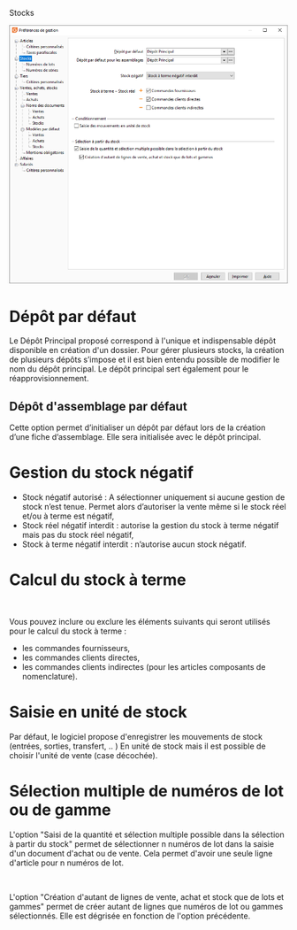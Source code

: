 







Stocks



![](../../assets/images/PreferencesGestion/2-2/OngletStocks.png)


# Dépôt par défaut


Le Dépôt Principal proposé correspond à l'unique et indispensable dépôt disponible en création d'un dossier. Pour gérer plusieurs stocks, la création de plusieurs dépôts s’impose et il est bien entendu possible de modifier le nom du dépôt principal. Le dépôt principal sert également pour le réapprovisionnement.


## Dépôt d'assemblage par défaut


Cette option permet d’initialiser un dépôt par défaut lors de la création d’une fiche d’assemblage. Elle sera initialisée avec le dépôt principal.


# Gestion du stock négatif


* Stock négatif autorisé : A sélectionner uniquement si aucune gestion de stock n’est tenue. Permet alors d’autoriser la vente même si le stock réel et/ou à terme est négatif,
* Stock réel négatif interdit : autorise la gestion du stock à terme négatif mais pas du stock réel négatif,
* Stock à terme négatif interdit : n’autorise aucun stock négatif.


# Calcul du stock à terme


 


Vous pouvez inclure ou exclure les éléments suivants qui seront utilisés pour le calcul du stock à terme :


* les commandes fournisseurs,
* les commandes clients directes,
* les commandes clients indirectes (pour les articles composants de nomenclature).


# Saisie en unité de stock


Par défaut, le logiciel propose d'enregistrer les mouvements de stock (entrées, sorties, transfert, .. ) En unité de stock mais il est possible de choisir l'unité de vente (case décochée).


# Sélection multiple de numéros de lot ou de gamme


L'option "Saisi de la quantité et sélection multiple possible dans la sélection à partir du stock" permet de sélectionner n numéros de lot dans la saisie d'un document d'achat ou de vente. Cela permet d'avoir une seule ligne d'article pour n numéros de lot.


 


L'option "Création d'autant de lignes de vente, achat et stock que de lots et gammes" permet de créer autant de lignes que numéros de lot ou gammes sélectionnés. Elle est dégrisée en fonction de l'option précédente.


